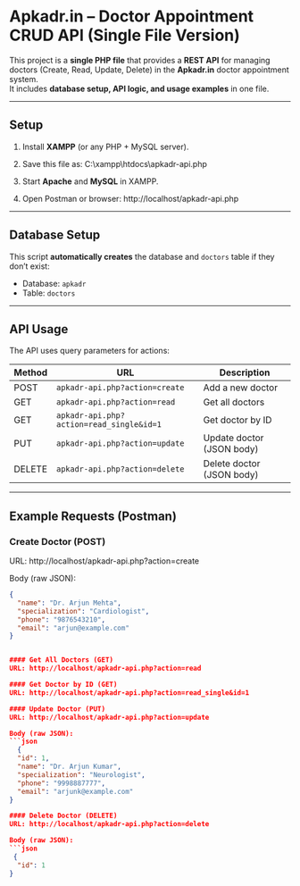# Apkadr.in – Doctor Appointment CRUD API (Single File Version)

This project is a **single PHP file** that provides a **REST API** for managing doctors (Create, Read, Update, Delete) in the **Apkadr.in** doctor appointment system.  
It includes **database setup, API logic, and usage examples** in one file.

---

## Setup

1. Install **XAMPP** (or any PHP + MySQL server).
2. Save this file as: C:\xampp\htdocs\apkadr-api.php

3. Start **Apache** and **MySQL** in XAMPP.
4. Open Postman or browser: http://localhost/apkadr-api.php


---

## Database Setup

This script **automatically creates** the database and `doctors` table if they don’t exist:
- Database: `apkadr`
- Table: `doctors`

---

## API Usage

The API uses query parameters for actions:

| Method  | URL                                      | Description                |
|---------|-------------------------------------------|----------------------------|
| POST    | `apkadr-api.php?action=create`           | Add a new doctor           |
| GET     | `apkadr-api.php?action=read`             | Get all doctors            |
| GET     | `apkadr-api.php?action=read_single&id=1` | Get doctor by ID           |
| PUT     | `apkadr-api.php?action=update`           | Update doctor (JSON body)  |
| DELETE  | `apkadr-api.php?action=delete`           | Delete doctor (JSON body)  |

---

## Example Requests (Postman)

### Create Doctor (POST)
URL: http://localhost/apkadr-api.php?action=create

Body (raw JSON):
```json
{
  "name": "Dr. Arjun Mehta",
  "specialization": "Cardiologist",
  "phone": "9876543210",
  "email": "arjun@example.com"
}


#### Get All Doctors (GET)
URL: http://localhost/apkadr-api.php?action=read

#### Get Doctor by ID (GET)
URL: http://localhost/apkadr-api.php?action=read_single&id=1

#### Update Doctor (PUT)
URL: http://localhost/apkadr-api.php?action=update

Body (raw JSON):
```json
  {
  "id": 1,
  "name": "Dr. Arjun Kumar",
  "specialization": "Neurologist",
  "phone": "9998887777",
  "email": "arjunk@example.com"
}

#### Delete Doctor (DELETE)
URL: http://localhost/apkadr-api.php?action=delete

Body (raw JSON):
```json
 {
  "id": 1
}


